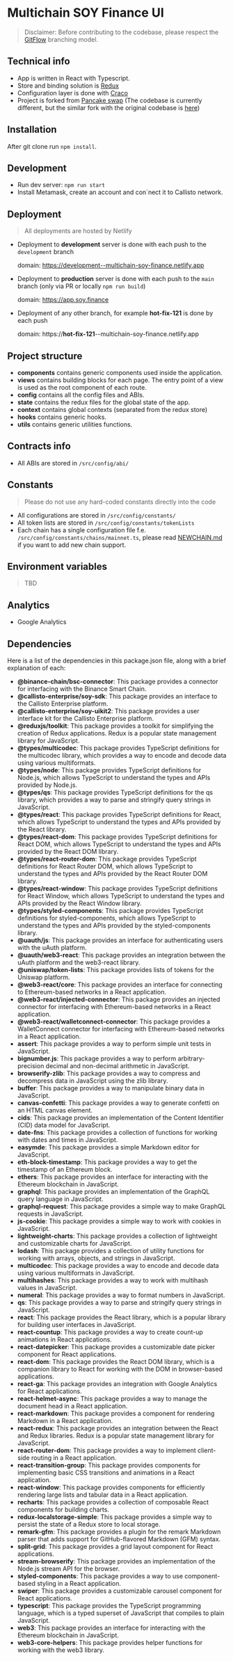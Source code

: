 # Multichain SOY Finance UI

> Disclaimer: Before contributing to the codebase, please respect the [GitFlow](https://www.atlassian.com/git/tutorials/comparing-workflows/gitflow-workflow) branching model.

## Technical info

-   App is written in React with Typescript.
-   Store and binding solution is [Redux](https://redux.js.org/)
-   Configuration layer is done with [Craco](https://www.npmjs.com/package/@craco/craco)
-   Project is forked from [Pancake swap](https://github.com/pancakeswap/pancake-frontend) (The codebase is currently different, but the similar fork with the original codebase is [here](https://github.com/Yepman0620/pancake-frontend))

## Installation

After git clone run `npm install`.

## Development

-   Run dev server: `npm run start`
-   Install Metamask, create an account and con`nect it to Callisto network.

## Deployment
> All deployments are hosted by Netlify

-   Deployment to **development** server is done with each push to the `development` branch

    domain: https://development--multichain-soy-finance.netlify.app

-   Deployment to **production** server is done with each push to the `main` branch (only via PR or locally `npm run build`)

    domain: https://app.soy.finance

-   Deployment of any other branch, for example **hot-fix-121** is done by each push

    domain: https://**hot-fix-121**--multichain-soy-finance.netlify.app

## Project structure

- **components** contains generic components used inside the application.
- **views** contains building blocks for each page. The entry point of a view is used as the root component of each route.
- **config** contains all the config files and ABIs.
- **state** contains the redux files for the global state of the app.
- **context** contains global contexts (separated from the redux store)
- **hooks** contains generic hooks.
- **utils** contains generic utilities functions.

## Contracts info
-   All ABIs are stored in `/src/config/abi/`

## Constants
> Please do not use any hard-coded constants directly into the code

-   All configurations are stored in `/src/config/constants/`
-   All token lists are stored in `/src/config/constants/tokenLists`
-   Each chain has a single configuration file f.e. `/src/config/constants/chains/mainnet.ts`, please read [NEWCHAIN.md](./NEWCHAIN.md) if you want to add new chain support.

## Environment variables
> TBD

## Analytics
-   Google Analytics

## Dependencies

Here is a list of the dependencies in this package.json file, along with a brief explanation of each:

- **@binance-chain/bsc-connector**: This package provides a connector for interfacing with the Binance Smart Chain.
- **@callisto-enterprise/soy-sdk**: This package provides an interface to the Callisto Enterprise platform.
- **@callisto-enterprise/soy-uikit2**: This package provides a user interface kit for the Callisto Enterprise platform.
- **@reduxjs/toolkit**: This package provides a toolkit for simplifying the creation of Redux applications. Redux is a popular state management library for JavaScript.
- **@types/multicodec**: This package provides TypeScript definitions for the multicodec library, which provides a way to encode and decode data using various multiformats.
- **@types/node**: This package provides TypeScript definitions for Node.js, which allows TypeScript to understand the types and APIs provided by Node.js.
- **@types/qs**: This package provides TypeScript definitions for the qs library, which provides a way to parse and stringify query strings in JavaScript.
- **@types/react**: This package provides TypeScript definitions for React, which allows TypeScript to understand the types and APIs provided by the React library.
- **@types/react-dom**: This package provides TypeScript definitions for React DOM, which allows TypeScript to understand the types and APIs provided by the React DOM library.
- **@types/react-router-dom**: This package provides TypeScript definitions for React Router DOM, which allows TypeScript to understand the types and APIs provided by the React Router DOM library.
- **@types/react-window**: This package provides TypeScript definitions for React Window, which allows TypeScript to understand the types and APIs provided by the React Window library.
- **@types/styled-components**: This package provides TypeScript definitions for styled-components, which allows TypeScript to understand the types and APIs provided by the styled-components library.
- **@uauth/js**: This package provides an interface for authenticating users with the uAuth platform.
- **@uauth/web3-react**: This package provides an integration between the uAuth platform and the web3-react library.
- **@uniswap/token-lists**: This package provides lists of tokens for the Uniswap platform.
- **@web3-react/core**: This package provides an interface for connecting to Ethereum-based networks in a React application.
- **@web3-react/injected-connector**: This package provides an injected connector for interfacing with Ethereum-based networks in a React application.
- **@web3-react/walletconnect-connector**: This package provides a WalletConnect connector for interfacing with Ethereum-based networks in a React application.
- **assert**: This package provides a way to perform simple unit tests in JavaScript.
- **bignumber.js**: This package provides a way to perform arbitrary-precision decimal and non-decimal arithmetic in JavaScript.
- **browserify-zlib**: This package provides a way to compress and decompress data in JavaScript using the zlib library.
- **buffer**: This package provides a way to manipulate binary data in JavaScript.
- **canvas-confetti**: This package provides a way to generate confetti on an HTML canvas element.
- **cids**: This package provides an implementation of the Content Identifier (CID) data model for JavaScript.
- **date-fns**: This package provides a collection of functions for working with dates and times in JavaScript.
- **easymde**: This package provides a simple Markdown editor for JavaScript.
- **eth-block-timestamp**: This package provides a way to get the timestamp of an Ethereum block.
- **ethers**: This package provides an interface for interacting with the Ethereum blockchain in JavaScript.
- **graphql**: This package provides an implementation of the GraphQL query language in JavaScript.
- **graphql-request**: This package provides a simple way to make GraphQL requests in JavaScript.
- **js-cookie**: This package provides a simple way to work with cookies in JavaScript.
- **lightweight-charts**: This package provides a collection of lightweight and customizable charts for JavaScript.
- **lodash**: This package provides a collection of utility functions for working with arrays, objects, and strings in JavaScript.
- **multicodec**: This package provides a way to encode and decode data using various multiformats in JavaScript.
- **multihashes**: This package provides a way to work with multihash values in JavaScript.
- **numeral**: This package provides a way to format numbers in JavaScript.
- **qs**: This package provides a way to parse and stringify query strings in JavaScript.
- **react**: This package provides the React library, which is a popular library for building user interfaces in JavaScript.
- **react-countup**: This package provides a way to create count-up animations in React applications.
- **react-datepicker**: This package provides a customizable date picker component for React applications.
- **react-dom**: This package provides the React DOM library, which is a companion library to React for working with the DOM in browser-based applications.
- **react-ga**: This package provides an integration with Google Analytics for React applications.
- **react-helmet-async**: This package provides a way to manage the document head in a React application.
- **react-markdown**: This package provides a component for rendering Markdown in a React application.
- **react-redux**: This package provides an integration between the React and Redux libraries. Redux is a popular state management library for JavaScript.
- **react-router-dom**: This package provides a way to implement client-side routing in a React application.
- **react-transition-group**: This package provides components for implementing basic CSS transitions and animations in a React application.
- **react-window**: This package provides components for efficiently rendering large lists and tabular data in a React application.
- **recharts**: This package provides a collection of composable React components for building charts.
- **redux-localstorage-simple**: This package provides a simple way to persist the state of a Redux store to local storage.
- **remark-gfm**: This package provides a plugin for the remark Markdown parser that adds support for GitHub-flavored Markdown (GFM) syntax.
- **split-grid**: This package provides a grid layout component for React applications.
- **stream-browserify**: This package provides an implementation of the Node.js stream API for the browser.
- **styled-components**: This package provides a way to use component-based styling in a React application.
- **swiper**: This package provides a customizable carousel component for React applications.
- **typescript**: This package provides the TypeScript programming language, which is a typed superset of JavaScript that compiles to plain JavaScript.
- **web3**: This package provides an interface for interacting with the Ethereum blockchain in JavaScript.
- **web3-core-helpers**: This package provides helper functions for working with the web3 library.